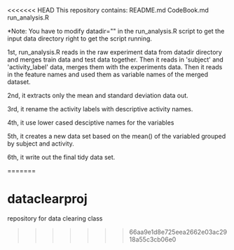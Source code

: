 <<<<<<< HEAD
This repository contains:
README.md
CodeBook.md
run_analysis.R

*Note: You have to modify datadir="" in the run_analysis.R script to get the input data directory right to get the script running.

1st, run_analysis.R reads in the raw experiment data from datadir
directory and merges train data and test data together. Then it reads in 'subject' and 'activity_label' data, merges them with 
the experiments data. Then it reads in the feature names and used them as variable names of the merged dataset.

2nd, it extracts only the mean and standard deviation data out.

3rd, it rename the activity labels with descriptive activity names.

4th, it use lower cased desciptive names for the variables

5th, it creates a new data set based on the mean() of the variabled grouped by subject and activity.

6th, it write out the final tidy data set.

=======
# dataclearproj
repository for data clearing class
>>>>>>> 66aa9e1d8e725eea2662e03ac2918a55c3cb06e0
